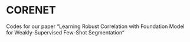 # CORENET
Codes for our paper “Learning Robust Correlation with Foundation Model for Weakly-Supervised Few-Shot Segmentation“
